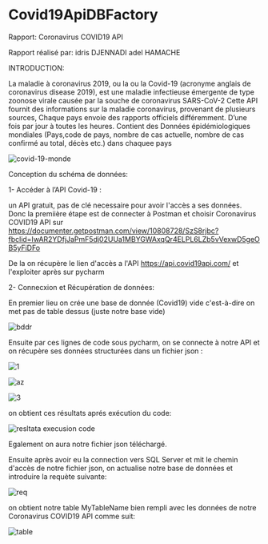 # Covid19ApiDBFactory

Rapport: Coronavirus COVID19 API

Rapport réalisé par:
idris DJENNADI
adel HAMACHE

INTRODUCTION:

La maladie à coronavirus 2019, ou la ou la Covid-19 (acronyme anglais de coronavirus disease 2019), est une maladie infectieuse émergente de type zoonose virale causée par la souche de coronavirus SARS-CoV-2
Cette API fournit des informations sur la maladie coronavirus, provenant de plusieurs sources, Chaque pays envoie des rapports officiels différemment. D’une fois par jour à toutes les heures. 
Contient des Données épidémiologiques mondiales (Pays,code de pays, nombre de cas actuelle, nombre de cas confirmé au total, décès etc.) dans chaquee pays

![covid-19-monde](https://user-images.githubusercontent.com/75087474/103657336-12795000-4f6a-11eb-9da3-023bccd44d42.jpg)


Conception du schéma de données:

1- Accéder à l’API Covid-19 :

un API gratuit, pas de clé necessaire pour avoir l'accès a ses données.
Donc la premiière étape est de connecter à Postman et choisir Coronavirus COVID19 API sur https://documenter.getpostman.com/view/10808728/SzS8rjbc?fbclid=IwAR2YDfjJaPmF5dj02UUa1MBYGWAxqQr4ELPL6LZb5vVexwD5geOB5yFiDFo 

De la on récupère le lien d'accès a l'API https://api.covid19api.com/ et l'exploiter après sur pycharm 


2- Connecxion et  Récupération de données:

En premier lieu on crée une base de donnée (Covid19) vide c'est-à-dire on met pas de table dessus (juste notre base vide)

![bddr](https://user-images.githubusercontent.com/75087474/103661048-92a1b480-4f6e-11eb-992a-c28be879db66.PNG)

Ensuite par ces lignes de code sous pycharm, on se connecte à notre API et on récupère ses données structurées dans un fichier json :

![1](https://user-images.githubusercontent.com/75087474/103662054-c5987800-4f6f-11eb-9440-c2c5b2b998b6.PNG)

![az](https://user-images.githubusercontent.com/75087474/103664091-2cb72c00-4f72-11eb-98b8-6b71a8f0f8ee.PNG)

![3](https://user-images.githubusercontent.com/75087474/103660210-a13b9c00-4f6d-11eb-81e9-e059753594f2.PNG)

on obtient ces résultats aprés exécution du code:

![resltata execusion code](https://user-images.githubusercontent.com/75087474/103662169-e8c32780-4f6f-11eb-8b19-ec2f36684fba.PNG)


Egalement on aura notre fichier json téléchargé. 

Ensuite après avoir eu la connection vers SQL Server et mit le chemin d'accès de notre fichier json, on actualise notre base de données et introduire la requète suivante:

![req](https://user-images.githubusercontent.com/75087474/103663049-f5944b00-4f70-11eb-94d1-b3315ed8f33d.PNG)

on obtient notre table MyTableName bien rempli avec les données de notre Coronavirus COVID19 API comme suit: 

![table](https://user-images.githubusercontent.com/75087474/103663322-41df8b00-4f71-11eb-9c7f-02aa004beafd.PNG)

